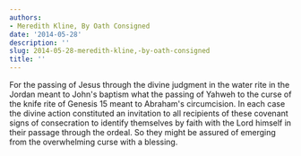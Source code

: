 ```yaml
---
authors:
- Meredith Kline, By Oath Consigned
date: '2014-05-28'
description: ''
slug: 2014-05-28-meredith-kline,-by-oath-consigned
title: ''
---
```

For the passing of Jesus through the divine judgment in the water rite in the Jordan meant to John's baptism what the passing of Yahweh to the curse of the knife rite of Genesis 15 meant to Abraham's circumcision. In each case the divine action constituted an invitation to all recipients of these covenant signs of consecration to identify themselves by faith with the Lord himself in their passage through the ordeal. So they might be assured of emerging from the overwhelming curse with a blessing.




